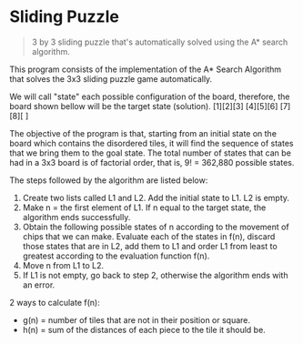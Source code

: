 # Sliding Puzzle
> 3 by 3 sliding puzzle that's automatically solved using the A* search algorithm.


This program consists of the implementation of the A* Search Algorithm that solves the 3x3 sliding puzzle game automatically.

We will call "state" each possible configuration of the board, therefore,  the board shown bellow will be the target state (solution). 
[1][2][3]
[4][5][6]
[7][8][ ]

The objective of the program is that, starting from an initial state on the board which contains the disordered tiles, it will find the sequence of states that we bring them to the goal state. The total number of states that can be had in a 3x3 board is of factorial order, that is, 9! = 362,880 possible states.

The steps followed by the algorithm are listed below:
1. Create two lists called L1 and L2. Add the initial state to L1. L2 is empty.
2. Make n = the first element of L1. If n equal to the target state, the algorithm ends successfully.
3. Obtain the following possible states of n according to the movement of chips that we can make. Evaluate each of the states in f(n), discard those states that are in L2, add them to L1 and order L1 from least to greatest according to the evaluation function f(n).
4. Move n from L1 to L2.
5. If L1 is not empty, go back to step 2, otherwise the algorithm ends with an error.

2 ways to calculate f(n):
+ g(n) = number of tiles that are not in their position or square.
+ h(n) = sum of the distances of each piece to the tile it should be.

